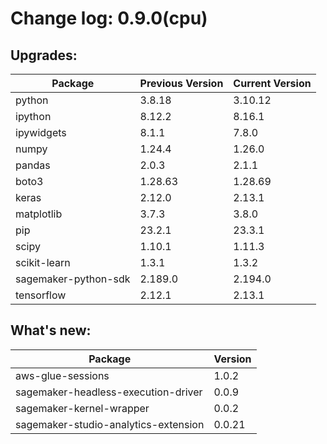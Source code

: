 # Change log: 0.9.0(cpu)

## Upgrades: 

Package | Previous Version | Current Version
---|---|---
python|3.8.18|3.10.12
ipython|8.12.2|8.16.1
ipywidgets|8.1.1|7.8.0
numpy|1.24.4|1.26.0
pandas|2.0.3|2.1.1
boto3|1.28.63|1.28.69
keras|2.12.0|2.13.1
matplotlib|3.7.3|3.8.0
pip|23.2.1|23.3.1
scipy|1.10.1|1.11.3
scikit-learn|1.3.1|1.3.2
sagemaker-python-sdk|2.189.0|2.194.0
tensorflow|2.12.1|2.13.1

## What's new: 

Package | Version 
---|---
aws-glue-sessions|1.0.2
sagemaker-headless-execution-driver|0.0.9
sagemaker-kernel-wrapper|0.0.2
sagemaker-studio-analytics-extension|0.0.21
